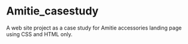 # Amitie_casestudy
A web site project as a case study for Amitie accessories landing page using CSS and HTML only.
